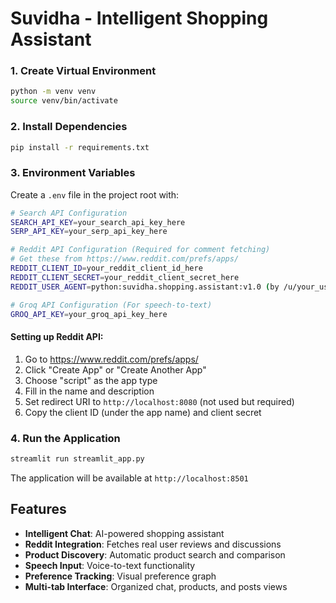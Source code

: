 # Suvidha - Intelligent Shopping Assistant



### 1. Create Virtual Environment
```bash
python -m venv venv
source venv/bin/activate
```

### 2. Install Dependencies
```bash
pip install -r requirements.txt
```

### 3. Environment Variables
Create a `.env` file in the project root with:
```bash
# Search API Configuration
SEARCH_API_KEY=your_search_api_key_here
SERP_API_KEY=your_serp_api_key_here

# Reddit API Configuration (Required for comment fetching)
# Get these from https://www.reddit.com/prefs/apps/
REDDIT_CLIENT_ID=your_reddit_client_id_here
REDDIT_CLIENT_SECRET=your_reddit_client_secret_here
REDDIT_USER_AGENT=python:suvidha.shopping.assistant:v1.0 (by /u/your_username)

# Groq API Configuration (For speech-to-text)
GROQ_API_KEY=your_groq_api_key_here
```

#### Setting up Reddit API:
1. Go to https://www.reddit.com/prefs/apps/
2. Click "Create App" or "Create Another App"
3. Choose "script" as the app type
4. Fill in the name and description
5. Set redirect URI to `http://localhost:8080` (not used but required)
6. Copy the client ID (under the app name) and client secret

### 4. Run the Application
```bash
streamlit run streamlit_app.py
```

The application will be available at `http://localhost:8501`

## Features
- **Intelligent Chat**: AI-powered shopping assistant
- **Reddit Integration**: Fetches real user reviews and discussions
- **Product Discovery**: Automatic product search and comparison
- **Speech Input**: Voice-to-text functionality
- **Preference Tracking**: Visual preference graph
- **Multi-tab Interface**: Organized chat, products, and posts views